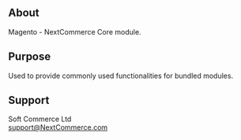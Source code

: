 ## About
Magento - NextCommerce Core module.

## Purpose
Used to provide commonly used functionalities for bundled modules.

## Support
Soft Commerce Ltd <br />
support@NextCommerce.com
